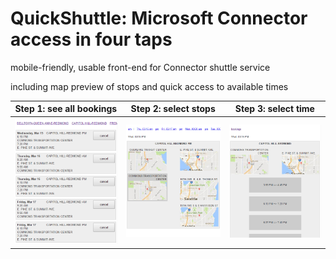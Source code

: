 # QuickShuttle: Microsoft Connector access in four taps

mobile-friendly, usable front-end for Connector shuttle service

including map preview of stops and quick access to available times


 Step 1: see all bookings | Step 2: select stops  | Step 3: select time
:------------------------:|:---------------------:|:---------------------:
 ![](web/bookings.png)    | ![](web/new.png)      | ![](web/new-time.png)
